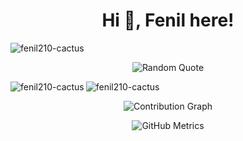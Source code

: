 <h1 align="center">Hi 👋, Fenil here!</h1>
<p align="left">
  <img src="https://komarev.com/ghpvc/?username=fenil210-cactus&label=Profile%20views&color=0e75b6&style=flat" alt="fenil210-cactus" />
</p>

<!-- Random Quote -->
<p align="center">
  <img src="https://quotes-github-readme.vercel.app/api?type=horizontal&theme=light" alt="Random Quote" />
</p>

<!-- Top Languages -->
<p>
  <img align="left" src="https://github-readme-stats.vercel.app/api/top-langs?username=fenil210-cactus&show_icons=true&locale=en&layout=compact" alt="fenil210-cactus" />
</p>

<!-- GitHub Stats -->
<p>
  <img align="center" src="https://github-readme-stats.vercel.app/api?username=fenil210-cactus&show_icons=true&locale=en" alt="fenil210-cactus" />
</p>

<!-- Contribution Graph -->

<p align="center">
  <img src="https://github-readme-activity-graph.vercel.app/graph?username=fenil210-cactus&theme=react-dark" alt="Contribution Graph" />
</p>

<!-- GitHub Metrics -->
<p align="center">
  <img src="https://github.com/fenil210-cactus/github-metrics" alt="GitHub Metrics" />
</p>
